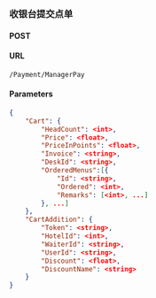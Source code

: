 ### 收银台提交点单
#### POST
#### URL
	/Payment/ManagerPay
#### Parameters
```json
{
	"Cart": {
		"HeadCount": <int>,
		"Price": <float>,
		"PriceInPoints": <float>,
		"Invoice": <string>,
		"DeskId": <string>,
		"OrderedMenus":[{
			"Id": <string>,
			"Ordered": <int>,
			"Remarks": [<int>, ...]
		}, ...]
	},
	"CartAddition": {
		"Token": <string>,
		"HotelId": <int>,
		"WaiterId": <string>,
		"UserId": <string>,
		"Discount": <float>,
		"DiscountName": <string>
	}
}
```
